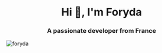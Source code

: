 <h1 align="center">Hi 👋, I'm Foryda</h1>
<h3 align="center">A passionate developer from France</h3>

<p align="left"> <img src="https://komarev.com/ghpvc/?username=foryda&label=Profile%20views&color=0e75b6&style=flat" alt="foryda" /> </p>
